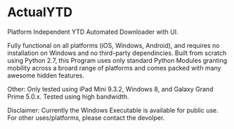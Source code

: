 # ActualYTD
Platform Independent YTD Automated Downloader with UI.

Fully functional on all platforms (iOS, Windows, Android), and requires no installation on Windows and no third-party dependincies. 
Built from scratch using Python 2.7, this Program uses only standard Python Modules granting mobility across a broard range of platforms and comes packed with many awesome hidden features.

Other:
Only tested using iPad Mini 9.3.2, Windows 8, and Galaxy Grand Prime 5.0.x.
Tested using high bandwidth.

Disclaimer:
Currently the Windows Executable is available for public use. 
For other uses/platforms, please contact the devolper.
